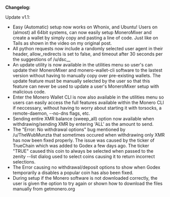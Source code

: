 **Changelog:**

Update v1.1:
- Easy (Automatic) setup now works on Whonix, and Ubuntu! Users on (almost) all 64bit systems, can now easily setup MoneroMixer and create a wallet by simply copy and pasting a line of code. Just like on Tails as shown in the video on my original post.
- All python requests now include a randomly selected user agent in their header, allow_redirects is set to false, and timeout after 30 seconds per the suggestions of /u/dsc__
- An update utility is now available in the utilities menu so user's can update their MoneroMixer and monero-wallet-cli software to the lastest version without having to manually copy over pre-existing wallets. The update feature must be manually selected by the user so that this feature can never be used to update a user's MoneroMixer setup with malicious code.
- Enter the Monero Wallet CLI is now also available in the utilities menu so users can easily access the full features available within the Monero CLI if neccessary, without having to worry about starting it with torsocks, a remote-daemon, --no-dns flags, etc.
- Sending entire XMR balance (sweep_all) option now available when withdrawing/sending XMR by entering 'ALL' as the amount to send. 
- The "Error: No withdrawal options" bug mentioned by /u/TheWubMunzta that sometimes occured when withdrawing only XMR has now been fixed properly. The issue was caused by the ticker of TrueChain which was added to Godex a few days ago. The ticker "TRUE" caused this coin to always be selected when passed to the zenity --list dialog used to select coins causing it to return incorrect selections.
- The Error causing no withdrawal/deposit options to show when Godex temporarily a disables a popular coin has also been fixed. 
- During setup if the Monero software is not downloaded correctly, the user is given the option to try again or shown how to download the files manually from getmonero.org
